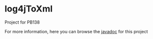 # log4jToXml
Project for PB138

For more information, here you can browse the [javadoc](http://xstefank.github.io/log4jToXML/apidocs/) for this project
